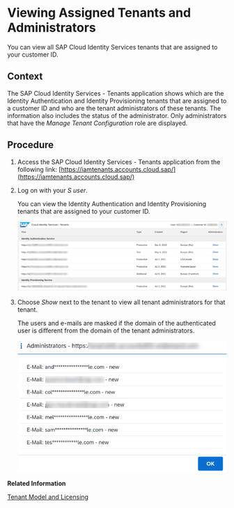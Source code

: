 <!-- loiof56e6f24e373404087d6a1a9a13515a2 -->

# Viewing Assigned Tenants and Administrators

You can view all SAP Cloud Identity Services tenants that are assigned to your customer ID.



<a name="loiof56e6f24e373404087d6a1a9a13515a2__context_lqb_bn5_mqb"/>

## Context

The SAP Cloud Identity Services - Tenants application shows which are the Identity Authentication and Identity Provisioning tenants that are assigned to a customer ID and who are the tenant administrators of these tenants. The information also includes the status of the administrator. Only administrators that have the *Manage Tenant Configuration* role are displayed.



<a name="loiof56e6f24e373404087d6a1a9a13515a2__steps_ztk_cn5_mqb"/>

## Procedure

1.  Access the SAP Cloud Identity Services - Tenants application from the following link: [https://iamtenants.accounts.cloud.sap/](https://iamtenants.accounts.cloud.sap/)

2.  Log on with your *S user*.

    You can view the Identity Authentication and Identity Provisioning tenants that are assigned to your customer ID.

    ![](images/Tenant_App_Main_c05420d.png)

3.  Choose *Show* next to the tenant to view all tenant administrators for that tenant.

    The users and e-mails are masked if the domain of the authenticated user is different from the domain of the tenant administrators.

    ![](images/Tennant_App_Admins_d124030.png)


**Related Information**  


[Tenant Model and Licensing](tenant-model-and-licensing-93160eb.md "This document provides information about the tenant model, tenant licensing, and obtaining a tenant of Identity Authentication.")

